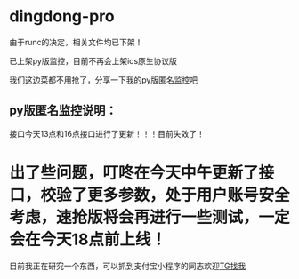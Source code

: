 # dingdong-pro
由于runc的决定，相关文件均已下架！

已上架py版监控，目前不再会上架ios原生协议版

我们这边菜都不用抢了，分享一下我的py版匿名监控吧

## py版匿名监控说明：

接口今天13点和16点接口进行了更新！！！目前失效了！



# 出了些问题，叮咚在今天中午更新了接口，校验了更多参数，处于用户账号安全考虑，速抢版将会再进行一些测试，一定会在今天18点前上线！
目前我正在研究一个东西，可以抓到支付宝小程序的同志欢迎[TG找我](https://t.me/wen2333)
